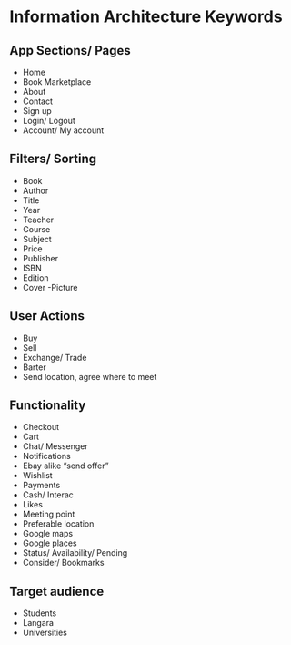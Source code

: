 # Information Architecture Keywords

## App Sections/ Pages

- Home
- Book Marketplace
- About
- Contact
- Sign up
- Login/ Logout
- Account/ My account


## Filters/ Sorting

- Book
- Author
- Title
- Year
- Teacher
- Course
- Subject
- Price
- Publisher
- ISBN
- Edition
- Cover
-Picture


## User Actions

- Buy
- Sell
- Exchange/ Trade
- Barter
- Send location, agree where to meet


## Functionality

- Checkout
- Cart
- Chat/ Messenger
- Notifications
- Ebay alike “send offer”
- Wishlist
- Payments
- Cash/ Interac
- Likes
- Meeting point
- Preferable location
- Google maps
- Google places
- Status/ Availability/ Pending
- Consider/ Bookmarks


## Target audience

- Students
- Langara
- Universities

